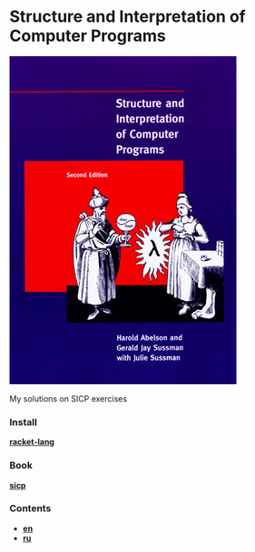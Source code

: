 # Structure and Interpretation of Computer Programs

![cover](https://github.com/blazecolour/sicp/blob/master/img/cover.jpg?raw=true)

My solutions on SICP exercises

### Install

**[racket-lang](https://download.racket-lang.org/)**

### Book

**[sicp](https://mitpress.mit.edu/sicp/)**

### Contents

* **[en](https://github.com/blazecolour/sicp/blob/master/doc/en/index.md)**
* **[ru](https://github.com/blazecolour/sicp/blob/master/doc/ru/index.md)**